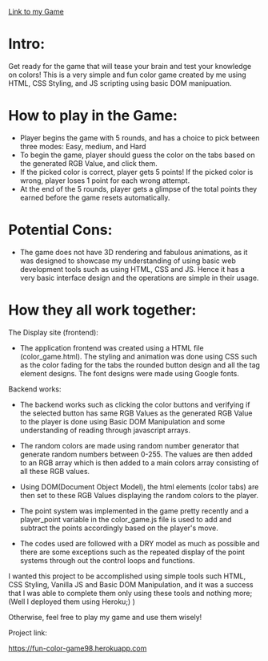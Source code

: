 [Link to my Game](https://fun-color-game98.herokuapp.com)
# Intro:
Get ready for the game that will tease your brain and test your knowledge on colors! This is a very simple and fun color game created by me using HTML, CSS Styling, and JS scripting using basic DOM manipuation.

# How to play in the Game:

- Player begins the game with 5 rounds, and has a choice to pick between three modes: Easy, medium, and Hard
- To begin the game, player should guess the color on the tabs based on the generated RGB Value, and click them.
- If the picked color is correct, player gets 5 points! If the picked color is wrong, player loses 1 point for each wrong attempt.
- At the end of the 5 rounds, player gets a glimpse of the total points they earned before the game resets automatically.


# Potential Cons:
- The game does not have 3D rendering and fabulous animations, as it was designed to showcase my understanding of using basic web development tools such as using HTML, CSS and JS. Hence it has a very basic interface design and the operations are simple in their usage.

# How they all work together:

The Display site (frontend):

- The application frontend was created using a HTML file (color_game.html). The styling and animation was done using CSS such as the color fading for the tabs the rounded button design and all the tag element designs. The font designs were made using Google fonts.
 

Backend works:

- The backend works such as clicking the color buttons and verifying if the selected button has same RGB Values as the generated RGB Value to the player is done using Basic DOM Manipulation and some understanding of reading through javascript arrays. 

- The random colors are made using random number generator that generate random numbers between 0-255. The values are then added to an RGB array which is then added to a main colors array consisting of all these RGB values.

- Using DOM(Document Object Model), the html elements (color tabs) are then set to these RGB Values displaying the random colors to the player.

- The point system was implemented in the game pretty recently and a player_point variable in the color_game.js file is used to add and subtract the points accordingly based on the player's move.  

- The codes used are followed with a DRY model as much as possible and there are some exceptions such as the repeated display of the point systems through out the control loops and functions.


I wanted this project to be accomplished using simple tools such HTML, CSS Styling, Vanilla JS and Basic DOM Manipulation, and it was a success that I was able to complete them only using these tools and nothing more; (Well I deployed them using Heroku;) )

Otherwise, feel free to play my game and use them wisely!

Project link:

https://fun-color-game98.herokuapp.com
